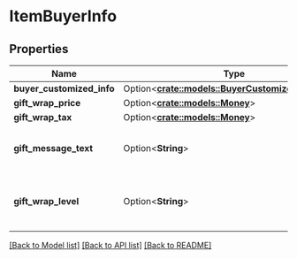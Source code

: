 # ItemBuyerInfo

## Properties

Name | Type | Description | Notes
------------ | ------------- | ------------- | -------------
**buyer_customized_info** | Option<[**crate::models::BuyerCustomizedInfoDetail**](BuyerCustomizedInfoDetail.md)> |  | [optional]
**gift_wrap_price** | Option<[**crate::models::Money**](Money.md)> |  | [optional]
**gift_wrap_tax** | Option<[**crate::models::Money**](Money.md)> |  | [optional]
**gift_message_text** | Option<**String**> | A gift message provided by the buyer. | [optional]
**gift_wrap_level** | Option<**String**> | The gift wrap level specified by the buyer. | [optional]

[[Back to Model list]](../README.md#documentation-for-models) [[Back to API list]](../README.md#documentation-for-api-endpoints) [[Back to README]](../README.md)


